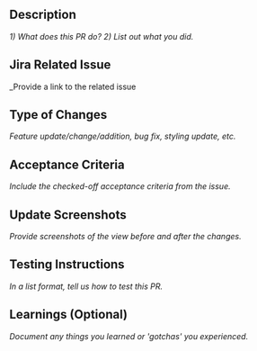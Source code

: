 ## Description

_1) What does this PR do? 2) List out what you did._

## Jira Related Issue

\_Provide a link to the related issue

## Type of Changes

_Feature update/change/addition, bug fix, styling update, etc._

## Acceptance Criteria

_Include the checked-off acceptance criteria from the issue._

## Update Screenshots

_Provide screenshots of the view before and after the changes._

## Testing Instructions

_In a list format, tell us how to test this PR._

## Learnings (Optional)

_Document any things you learned or 'gotchas' you experienced._
